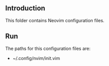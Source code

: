 ## Introduction

This folder contains Neovim configuration files.

## Run

The paths for this configuration files are:

- ~/.config/nvim/init.vim

